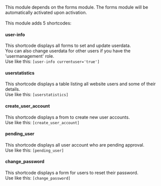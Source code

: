 <p>
    This module depends on the forms module. The forms module will be automatically activated upon activation.<br>
    <br>
    This module adds 5 shortcodes:
    <h4>user-info</h4>
    This shortcode displays all forms to set and update userdata.<br>
    You can also change userdata for other users if you have the 'usermanagement' role.<br>
    Use like this: <code>[user-info currentuser='true']</code>
    <br>
    <h4>userstatistics</h4>
    This shortcode displays a table listing all website users and some of their details.<br>
    Use like this: <code>[userstatistics]</code>
    <br>
    <h4>create_user_account</h4>
    This shortcode displays a from to create new user accounts.<br>
    Use like this: <code>[create_user_account]</code>
    <br>
    <h4>pending_user</h4>
    This shortcode displays all user account who are pending approval.<br>
    Use like this: <code>[pending_user]</code>
    <br>
    <h4>change_password</h4>
    This shortcode displays a form for users to reset their password.<br>
    Use like this: <code>[change_password]</code>
</p>
